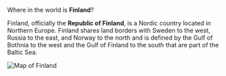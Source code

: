 Where in the world is **Finland**?
<!--question-->
Finland, officially the **Republic of Finland**, is a Nordic country located in Northern Europe. Finland shares land borders with Sweden to the west, Russia to the east, and Norway to the north and is defined by the Gulf of Bothnia to the west and the Gulf of Finland to the south that are part of the Baltic Sea.

![Map of Finland](images/EU-Finland_(orthographic_projection).svg)